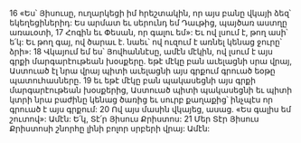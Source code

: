 16 «Ես՝ Յիսուսը, ուղարկեցի իմ հրեշտակին, որ այս բանը վկայի ձեզ՝ եկեղեցիներիդ: Ես արմատ եւ սերունդ եմ Դաւթից, պայծառ աստղը առաւօտի, 17 Հոգին եւ Փեսան, որ գալու եմ»: Եւ ով լսում է, թող ասի՝ ե՛կ: Եւ թող գայ, ով ծարաւ է. նաեւ՝ ով ուզում է առնել կենաց ջուրը՝ ձրի»:
18 Վկայում եմ ես՝ Յովհաննէսը, ամէն մէկին, ով լսում է այս գրքի մարգարէութեան խօսքերը. եթէ մէկը բան աւելացնի սրա վրայ, Աստուած էլ նրա վրայ պիտի աւելացնի այս գրքում գրուած եօթը պատուհասները. 19 եւ եթէ մէկը բան պակասեցնի այս գրքի մարգարէութեան խօսքերից, Աստուած պիտի պակասեցնի եւ պիտի կտրի նրա բաժինը կենաց ծառից եւ սուրբ քաղաքից՝ ինչպէս որ գրուած է այս գրքում: 20 Ով այս մասին վկայեց, ասաց. «Ես գալիս եմ շուտով»: Ամէն: Ե՛կ, Տէ՛ր Յիսուս Քրիստոս:
21 Մեր Տէր Յիսուս Քրիստոսի շնորհը լինի բոլոր սրբերի վրայ: Ամէն:
































